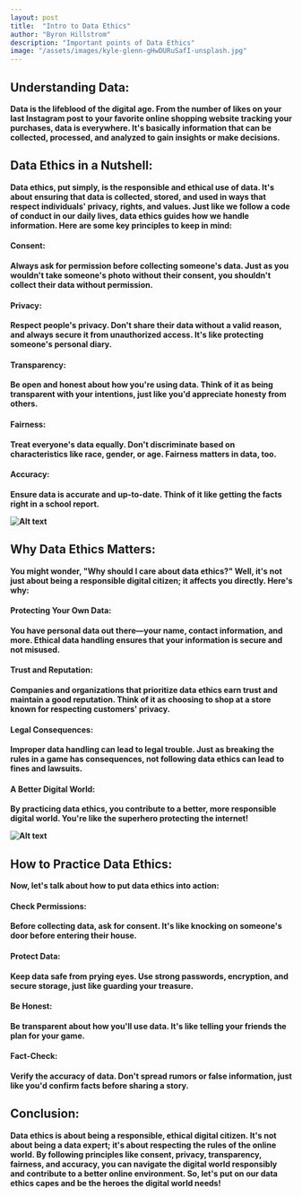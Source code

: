 ```yaml
---
layout: post
title:  "Intro to Data Ethics"
author: "Byron Hillstrom"
description: "Important points of Data Ethics"
image: "/assets/images/kyle-glenn-gHwDURuSafI-unsplash.jpg"
--- 
```


## <b>Understanding Data:
Data is the lifeblood of the digital age. From the number of likes on your last Instagram post to your favorite online shopping website tracking your purchases, data is everywhere. It's basically information that can be collected, processed, and analyzed to gain insights or make decisions.

## <b>Data Ethics in a Nutshell:
Data ethics, put simply, is the responsible and ethical use of data. It's about ensuring that data is collected, stored, and used in ways that respect individuals' privacy, rights, and values. Just like we follow a code of conduct in our daily lives, data ethics guides how we handle information. Here are some key principles to keep in mind:

#### Consent:
Always ask for permission before collecting someone's data. Just as you wouldn't take someone's photo without their consent, you shouldn't collect their data without permission.

#### Privacy:
Respect people's privacy. Don't share their data without a valid reason, and always secure it from unauthorized access. It's like protecting someone's personal diary.

#### Transparency:
Be open and honest about how you're using data. Think of it as being transparent with your intentions, just like you'd appreciate honesty from others.

#### Fairness:
Treat everyone's data equally. Don't discriminate based on characteristics like race, gender, or age. Fairness matters in data, too.

#### Accuracy:
Ensure data is accurate and up-to-date. Think of it like getting the facts right in a school report.

![Alt text](../assets/images/darrin-henein-sREvt-W52Tc-unsplash.jpg)
## Why Data Ethics Matters:
You might wonder, "Why should I care about data ethics?" Well, it's not just about being a responsible digital citizen; it affects you directly. Here's why:

#### Protecting Your Own Data:
You have personal data out there—your name, contact information, and more. Ethical data handling ensures that your information is secure and not misused.

#### Trust and Reputation:
Companies and organizations that prioritize data ethics earn trust and maintain a good reputation. Think of it as choosing to shop at a store known for respecting customers' privacy.

#### Legal Consequences:
Improper data handling can lead to legal trouble. Just as breaking the rules in a game has consequences, not following data ethics can lead to fines and lawsuits.

#### A Better Digital World:
By practicing data ethics, you contribute to a better, more responsible digital world. You're like the superhero protecting the internet!

![Alt text](../assets/images/joshua-sortino-LqKhnDzSF-8-unsplash.jpg)
## <b>How to Practice Data Ethics:
Now, let's talk about how to put data ethics into action:

#### Check Permissions:
Before collecting data, ask for consent. It's like knocking on someone's door before entering their house.

#### Protect Data:
Keep data safe from prying eyes. Use strong passwords, encryption, and secure storage, just like guarding your treasure.

#### Be Honest:
Be transparent about how you'll use data. It's like telling your friends the plan for your game.

#### Fact-Check:
Verify the accuracy of data. Don't spread rumors or false information, just like you'd confirm facts before sharing a story.

## <b>Conclusion:
Data ethics is about being a responsible, ethical digital citizen. It's not about being a data expert; it's about respecting the rules of the online world. By following principles like consent, privacy, transparency, fairness, and accuracy, you can navigate the digital world responsibly and contribute to a better online environment. So, let's put on our data ethics capes and be the heroes the digital world needs!
